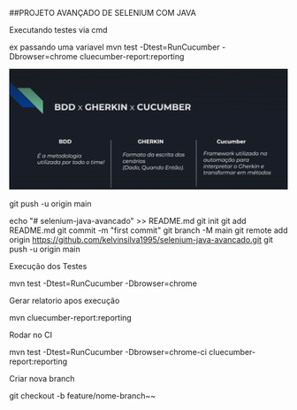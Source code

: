 ##PROJETO AVANÇADO DE SELENIUM COM JAVA

Executando testes via cmd

ex passando uma variavel 
mvn test -Dtest=RunCucumber -Dbrowser=chrome cluecumber-report:reporting

![img_1.png](img_1.png)


git push -u origin main

echo "# selenium-java-avancado" >> README.md
git init
git add README.md
git commit -m "first commit"
git branch -M main
git remote add origin https://github.com/kelvinsilva1995/selenium-java-avancado.git
git push -u origin main


Execução dos Testes

mvn test -Dtest=RunCucumber -Dbrowser=chrome

Gerar relatorio apos execução

mvn cluecumber-report:reporting

Rodar no CI

mvn test -Dtest=RunCucumber -Dbrowser=chrome-ci cluecumber-report:reporting

Criar nova branch

git checkout -b feature/nome-branch~~